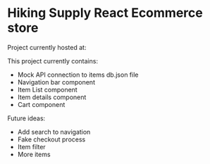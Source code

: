 # Hiking Supply React Ecommerce store

Project currently hosted at: 

This project currently contains:
- Mock API connection to items db.json file
- Navigation bar component
- Item List component
- Item details component
- Cart component

Future ideas:
- Add search to navigation
- Fake checkout process
- Item filter
- More items
